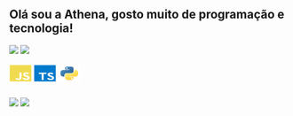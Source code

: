 ## Olá sou a Athena, gosto muito de programação e tecnologia!

<div>
  <img height="180em" src="https://github-readme-stats.vercel.app/api/top-langs/?username=littleathena&title_color=f9829b&text_color=fff&icon_color=fff&bg_color=181818" />
<img height="180em" src="https://github-readme-stats.vercel.app/api?username=littleathena&show_icons=true&title_color=f9829b&text_color=fff&icon_color=f9829b&bg_color=181818" />
</div>


<div style="display: inline_block"><br>
  <img align="center" alt="Rafa-Js" height="30" width="40" src="https://raw.githubusercontent.com/devicons/devicon/master/icons/javascript/javascript-plain.svg">
  <img align="center" alt="Rafa-Ts" height="30" width="40" src="https://raw.githubusercontent.com/devicons/devicon/master/icons/typescript/typescript-plain.svg">
  <img align="center" alt="Rafa-Python" height="30" width="40" src="https://raw.githubusercontent.com/devicons/devicon/master/icons/python/python-original.svg"> 
</div>
  
  ##
 
<div> 
  <a href="https://discord.gg/wagxzStdcR" target="_blank"><img src="https://img.shields.io/badge/Discord-7289DA?style=for-the-badge&logo=discord&logoColor=white" target="_blank"></a> 
  <a href = "mailto:contatorafaballerini@gmail.com"><img src="https://img.shields.io/badge/-Gmail-%23333?style=for-the-badge&logo=gmail&logoColor=white" target="_blank"></a>
</div>
